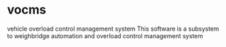 # vocms
vehicle overload control management system
This software is a subsystem to weighbridge automation and overload control management system

